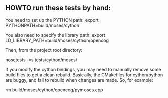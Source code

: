 
HOWTO run these tests by hand:
------------------------------

You need to set up the PYTHON path:
export PYTHONPATH=build/moses/cython

You also need to specify the library path:
export LD_LIBRARY_PATH=build/moses/cython/opencog

Then, from the project root directory:

nosetests -vs tests/cython/moses/


If you modify the cython bindings, you may need to manually remove
some build files to get a clean rebuild.  Basically, the CMakefiles
for cython/python are buggy, and fail to rebuild when changes are made.
So, for example:

rm build/moses/cython/opencog/pymoses.cpp

